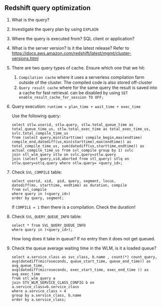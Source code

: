 ## Redshift query optimization

1. What is the query? 
2. Investigate the query plan by using `EXPLAIN`
3. Where the query is executed from? SQL client or application?
4. What is the server version? Is it the latest release? Refer to https://docs.aws.amazon.com/redshift/latest/mgmt/cluster-versions.html
5. There are two query types of cache. Ensure which one that we hit:
    1. `Compilation cache` where it uses a serverless compilation farm outside of the cluster. The compiled code is also stored off-cluster
    2. `Query result cache` where for the same query the result is saved into a cache for fast retrieval. can be disabled by using `SET enable_result_cache_for_session TO OFF;`
6. Query execution:
    `runtime = plan_time + wait_time + exec_time`
    
    Use the following query:
    ```
    select stlw.userid, stlw.query, stlw.total_queue_time as total_queue_time_us, stlw.total_exec_time as total_exec_time_us, svlc.total_compile_time_us 
    from (select query,min(starttime) compile_begin,max(endtime) compile_end,datediff(us,min(starttime),max(endtime)) as total_compile_time_us, sum(datediff(us,starttime,endtime)) as actual_compile_time_us from svl_compile group by 1) svlc 
    join stl_wlm_query stlw on svlc.query=stlw.query 
    join (select query,xid,aborted from stl_query) stlq on stlw.query=stlq.query where stlw.query= <query_id>;
    ```
    


7. Check `SVL_COMPILE` table:

    ```
    select userid, xid,  pid, query, segment, locus,  
    datediff(ms, starttime, endtime) as duration, compile 
    from svl_compile 
    where query in (<query_id>)
    order by query, segment;
    ```
    If `COMPILE = 1` then there is a compilation. Check the duration! 
    
8. Check `SVL_QUERY_QUEUE_INFO` table:
    ```
    select * from SVL_QUERY_QUEUE_INFO
    where query in (<query_id>);
    ```
    How long does it take in queue? If no entry then it does not get queued.
    
9. Check the queue average waiting time in the WLM, is it a loaded queue?
    ```
    select a.service_class as svc_class, b.name , count(*) count_query,
    avg(datediff(microseconds, queue_start_time, queue_end_time)) as avg_queue_time,
    avg(datediff(microseconds, exec_start_time, exec_end_time )) as avg_exec_time
    from stl_wlm_query a
    join STV_WLM_SERVICE_CLASS_CONFIG b on a.service_class=b.service_class
    where a.service_class > 4
    group by a.service_class, b.name
    order by a.service_class;
    ```
    
    

        

